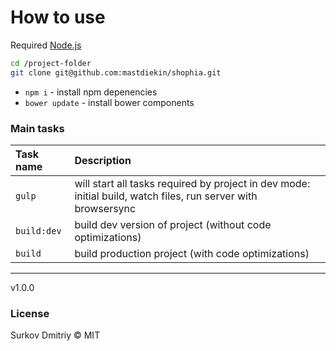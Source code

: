# How to use

Required [Node.js](https://nodejs.org/en/)

```bash
cd /project-folder
git clone git@github.com:mastdiekin/shophia.git
```
 - `npm i` - install npm depenencies
 - `bower update` - install bower components

### Main tasks

Task name          | Description                                                      
:------------------|:----------------------------------
`gulp`             | will start all tasks required by project in dev mode: initial build, watch files, run server with browsersync
`build:dev`        | build dev version of project (without code optimizations)
`build`            | build production project (with code optimizations)


___

v1.0.0

### License

Surkov Dmitriy © MIT